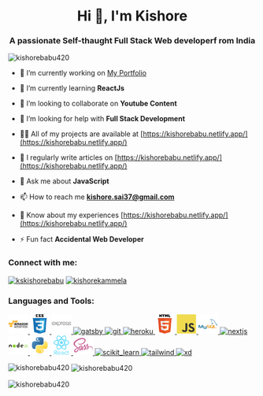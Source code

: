 <h1 align="center">Hi 👋, I'm Kishore</h1>
<h3 align="center">A passionate Self-thaught Full Stack Web developerf rom India</h3>

<p align="left"> <img src="https://komarev.com/ghpvc/?username=kishorebabu420&label=Profile%20views&color=0e75b6&style=flat" alt="kishorebabu420" /> </p>

- 🔭 I’m currently working on [My Portfolio](https://kishorebabu.netlify.app/)

- 🌱 I’m currently learning **ReactJs**

- 👯 I’m looking to collaborate on **Youtube Content**

- 🤝 I’m looking for help with **Full Stack Development**

- 👨‍💻 All of my projects are available at [https://kishorebabu.netlify.app/](https://kishorebabu.netlify.app/)

- 📝 I regularly write articles on [https://kishorebabu.netlify.app/](https://kishorebabu.netlify.app/)

- 💬 Ask me about **JavaScript**

- 📫 How to reach me **kishore.sai37@gmail.com**

- 📄 Know about my experiences [https://kishorebabu.netlify.app/](https://kishorebabu.netlify.app/)

- ⚡ Fun fact **Accidental Web Developer**

<h3 align="left">Connect with me:</h3>
<p align="left">
<a href="https://linkedin.com/in/kskishorebabu" target="blank"><img align="center" src="https://raw.githubusercontent.com/rahuldkjain/github-profile-readme-generator/neutral-icons/src/images/icons/Social/linked-in-alt.svg" alt="kskishorebabu" height="30" width="40" /></a>
<a href="https://instagram.com/kishorekammela" target="blank"><img align="center" src="https://raw.githubusercontent.com/rahuldkjain/github-profile-readme-generator/neutral-icons/src/images/icons/Social/instagram.svg" alt="kishorekammela" height="30" width="40" /></a>
</p>

<h3 align="left">Languages and Tools:</h3>
<p align="left"> <a href="https://aws.amazon.com" target="_blank"> <img src="https://raw.githubusercontent.com/devicons/devicon/master/icons/amazonwebservices/amazonwebservices-original-wordmark.svg" alt="aws" width="40" height="40"/> </a> <a href="https://www.w3schools.com/css/" target="_blank"> <img src="https://raw.githubusercontent.com/devicons/devicon/master/icons/css3/css3-original-wordmark.svg" alt="css3" width="40" height="40"/> </a> <a href="https://expressjs.com" target="_blank"> <img src="https://raw.githubusercontent.com/devicons/devicon/master/icons/express/express-original-wordmark.svg" alt="express" width="40" height="40"/> </a> <a href="https://www.gatsbyjs.com/" target="_blank"> <img src="https://www.vectorlogo.zone/logos/gatsbyjs/gatsbyjs-icon.svg" alt="gatsby" width="40" height="40"/> </a> <a href="https://git-scm.com/" target="_blank"> <img src="https://www.vectorlogo.zone/logos/git-scm/git-scm-icon.svg" alt="git" width="40" height="40"/> </a> <a href="https://heroku.com" target="_blank"> <img src="https://www.vectorlogo.zone/logos/heroku/heroku-icon.svg" alt="heroku" width="40" height="40"/> </a> <a href="https://www.w3.org/html/" target="_blank"> <img src="https://raw.githubusercontent.com/devicons/devicon/master/icons/html5/html5-original-wordmark.svg" alt="html5" width="40" height="40"/> </a> <a href="https://developer.mozilla.org/en-US/docs/Web/JavaScript" target="_blank"> <img src="https://raw.githubusercontent.com/devicons/devicon/master/icons/javascript/javascript-original.svg" alt="javascript" width="40" height="40"/> </a> <a href="https://www.mysql.com/" target="_blank"> <img src="https://raw.githubusercontent.com/devicons/devicon/master/icons/mysql/mysql-original-wordmark.svg" alt="mysql" width="40" height="40"/> </a> <a href="https://nextjs.org/" target="_blank"> <img src="https://cdn.worldvectorlogo.com/logos/nextjs-3.svg" alt="nextjs" width="40" height="40"/> </a> <a href="https://nodejs.org" target="_blank"> <img src="https://raw.githubusercontent.com/devicons/devicon/master/icons/nodejs/nodejs-original-wordmark.svg" alt="nodejs" width="40" height="40"/> </a> <a href="https://www.python.org" target="_blank"> <img src="https://raw.githubusercontent.com/devicons/devicon/master/icons/python/python-original.svg" alt="python" width="40" height="40"/> </a> <a href="https://reactjs.org/" target="_blank"> <img src="https://raw.githubusercontent.com/devicons/devicon/master/icons/react/react-original-wordmark.svg" alt="react" width="40" height="40"/> </a> <a href="https://sass-lang.com" target="_blank"> <img src="https://raw.githubusercontent.com/devicons/devicon/master/icons/sass/sass-original.svg" alt="sass" width="40" height="40"/> </a> <a href="https://scikit-learn.org/" target="_blank"> <img src="https://upload.wikimedia.org/wikipedia/commons/0/05/Scikit_learn_logo_small.svg" alt="scikit_learn" width="40" height="40"/> </a> <a href="https://tailwindcss.com/" target="_blank"> <img src="https://www.vectorlogo.zone/logos/tailwindcss/tailwindcss-icon.svg" alt="tailwind" width="40" height="40"/> </a> <a href="https://www.adobe.com/products/xd.html" target="_blank"> <img src="https://cdn.worldvectorlogo.com/logos/adobe-xd.svg" alt="xd" width="40" height="40"/> </a> </p>

<p><img align="left" src="https://github-readme-stats.vercel.app/api/top-langs?username=kishorebabu420&show_icons=true&locale=en&layout=compact" alt="kishorebabu420" /></p>

<p>&nbsp;<img align="center" src="https://github-readme-stats.vercel.app/api?username=kishorebabu420&show_icons=true&locale=en" alt="kishorebabu420" /></p>

<p><img align="center" src="https://github-readme-streak-stats.herokuapp.com/?user=kishorebabu420&" alt="kishorebabu420" /></p>
